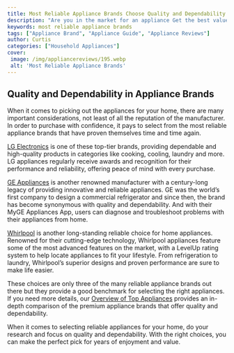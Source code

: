 ```yaml
---
title: Most Reliable Appliance Brands Choose Quality and Dependability
description: "Are you in the market for an appliance Get the best value for your money by researching the most reliable appliance brands Learn why quality and dependability are key in making your purchase"
keywords: most reliable appliance brands
tags: ["Appliance Brand", "Appliance Guide", "Appliance Reviews"]
author: Curtis
categories: ["Household Appliances"]
cover: 
 image: /img/appliancereviews/195.webp
 alt: 'Most Reliable Appliance Brands'
---
```

## Quality and Dependability in Appliance Brands

When it comes to picking out the appliances for your home, there are many important considerations, not least of all the reputation of the manufacturer. In order to purchase with confidence, it pays to select from the most reliable appliance brands that have proven themselves time and time again.

[LG Electronics](https://www.lg.com/us/appliances) is one of these top-tier brands, providing dependable and high-quality products in categories like cooking, cooling, laundry and more. LG appliances regularly receive awards and recognition for their performance and reliability, offering peace of mind with every purchase.

[GE Appliances](https://www.geappliances.com/) is another renowned manufacturer with a century-long legacy of providing innovative and reliable appliances. GE was the world’s first company to design a commercial refrigerator and since then, the brand has become synonymous with quality and dependability. And with their MyGE Appliances App, users can diagnose and troubleshoot problems with their appliances from home.

[Whirlpool](https://www.whirlpool.com/en_us/experience/appliances.html) is another long-standing reliable choice for home appliances. Renowned for their cutting-edge technology, Whirlpool appliances feature some of the most advanced features on the market, with a LevelUp rating system to help locate appliances to fit your lifestyle. From refrigeration to laundry, Whirlpool’s superior designs and proven performance are sure to make life easier.

These choices are only three of the many reliable appliance brands out there but they provide a good benchmark for selecting the right appliances. If you need more details, our [Overview of Top Appliances](./pages/appliance-overview) provides an in-depth comparison of the premium appliance brands that offer quality and dependability. 

When it comes to selecting reliable appliances for your home, do your research and focus on quality and dependability. With the right choices, you can make the perfect pick for years of enjoyment and value.
